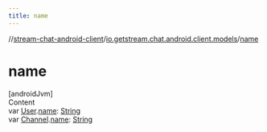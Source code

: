 ```yaml
---
title: name
---
```

//[stream-chat-android-client](../../index.md)/[io.getstream.chat.android.client.models](index.md)/[name](name.md)



# name  
[androidJvm]  
Content  
var [User](User/index.md).[name](name.md): [String](https://kotlinlang.org/api/latest/jvm/stdlib/kotlin/-string/index.html)  
var [Channel](Channel/index.md).[name](name.md): [String](https://kotlinlang.org/api/latest/jvm/stdlib/kotlin/-string/index.html)  



